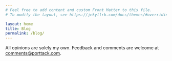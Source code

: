 ```yaml
---
# Feel free to add content and custom Front Matter to this file.
# To modify the layout, see https://jekyllrb.com/docs/themes/#overriding-theme-defaults

layout: home
title: Blog
permalink: /blog/
---
```

All opinions are solely my own. Feedback and comments are welcome at [comments@porttack.com](mailto:comments@porttack.com?subject=Porttack.com%20Blog%20Feedback).

